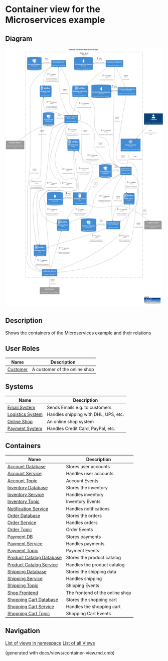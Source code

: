 # Container view for the Microservices example

## Diagram
![Container view for the Microservices example](../../../../software-development/architecture/example/microservices/container-view.png)

## Description
Shows the containers of the Microservices example and their relations

## User Roles
| Name | Description |
|---|---|
| [Customer](../../../../software-development/architecture/example/microservices/customer.md) | A customer of the online shop |
## Systems
| Name | Description |
|---|---|
| [Email System](../../../../software-development/architecture/example/microservices/email-system.md) | Sends Emails e.g. to customers |
| [Logistics System](../../../../software-development/architecture/example/microservices/logistics-system.md) | Handles shipping with DHL, UPS, etc. |
| [Online Shop](../../../../software-development/architecture/example/microservices/online-shop.md) | An online shop system |
| [Payment System](../../../../software-development/architecture/example/microservices/payment-system.md) | Handles Credit Card, PayPal, etc. |
## Containers
| Name | Description |
|---|---|
| [Account Database](../../../../software-development/architecture/example/microservices/account-db.md) | Stores user accounts |
| [Account Service](../../../../software-development/architecture/example/microservices/account-service.md) | Handles user accounts |
| [Account Topic](../../../../software-development/architecture/example/microservices/account-topic.md) | Account Events |
| [Inventory Database](../../../../software-development/architecture/example/microservices/inventory-db.md) | Stores the inventory |
| [Inventory Service](../../../../software-development/architecture/example/microservices/inventory-service.md) | Handles inventory |
| [Inventory Topic](../../../../software-development/architecture/example/microservices/inventory-topic.md) | Inventory Events |
| [Notification Service](../../../../software-development/architecture/example/microservices/notification-service.md) | Handles notifications |
| [Order Database](../../../../software-development/architecture/example/microservices/order-db.md) | Stores the orders |
| [Order Service](../../../../software-development/architecture/example/microservices/order-service.md) | Handles orders |
| [Order Topic](../../../../software-development/architecture/example/microservices/order-topic.md) | Order Events |
| [Payment DB](../../../../software-development/architecture/example/microservices/payment-db.md) | Stores payments |
| [Payment Service](../../../../software-development/architecture/example/microservices/payment-service.md) | Handles payments |
| [Payment Topic](../../../../software-development/architecture/example/microservices/payment-topic.md) | Payment Events |
| [Product Catalog Database](../../../../software-development/architecture/example/microservices/product-catalog-db.md) | Stores the product catalog |
| [Product Catalog Service](../../../../software-development/architecture/example/microservices/product-catalog-service.md) | Handles the product catalog |
| [Shipping Database](../../../../software-development/architecture/example/microservices/shipping-db.md) | Stores the shipping data |
| [Shipping Service](../../../../software-development/architecture/example/microservices/shipping-service.md) | Handles shipping |
| [Shipping Topic](../../../../software-development/architecture/example/microservices/shipping-topic.md) | Shipping Events |
| [Shop Frontend](../../../../software-development/architecture/example/microservices/shop-frontend.md) | The frontend of the online shop |
| [Shopping Cart Database](../../../../software-development/architecture/example/microservices/shopping-cart-db.md) | Stores the shopping cart |
| [Shopping Cart Service](../../../../software-development/architecture/example/microservices/shopping-cart-service.md) | Handles the shopping cart |
| [Shopping Cart Topic](../../../../software-development/architecture/example/microservices/shopping-cart-topic.md) | Shopping Cart Events |


## Navigation
[List of views in namespace](./views-in-namespace.md)
[List of all Views](../../../../views.md)

(generated with docs/views/container-view.md.cmb)
